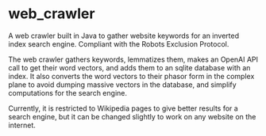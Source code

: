 # web_crawler

A web crawler built in Java to gather website keywords for an inverted index search engine. Compliant with the Robots Exclusion Protocol.

The web crawler gathers keywords, lemmatizes them, makes an OpenAI API call to get their word vectors, and adds them to an sqlite database with an index.
It also converts the word vectors to their phasor form in the complex plane to avoid dumping massive vectors in the database, and simplify computations for the search engine.

Currently, it is restricted to Wikipedia pages to give better results for a search engine, but it can be changed slightly to work on any website on the internet.
